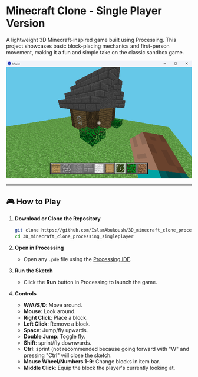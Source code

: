 # Minecraft Clone - Single Player Version

A lightweight 3D Minecraft-inspired game built using Processing. This project showcases basic block-placing mechanics and first-person movement, making it a fun and simple take on the classic sandbox game.


![in game screenshot](https://github.com/IslamAbukoush/3D_minecraft_clone_processing_singleplayer/blob/main/screenshot.png?raw=true)

---

## 🎮 How to Play

1. **Download or Clone the Repository**
   ```bash
   git clone https://github.com/IslamAbukoush/3D_minecraft_clone_processing_singleplayer
   cd 3D_minecraft_clone_processing_singleplayer
   ```

2. **Open in Processing**
   - Open any `.pde` file using the [Processing IDE](https://processing.org/download/).

3. **Run the Sketch**
   - Click the **Run** button in Processing to launch the game.

4. **Controls**
   - **W/A/S/D**: Move around.
   - **Mouse**: Look around.
   - **Right Click**: Place a block.
   - **Left Click**: Remove a block.
   - **Space**: Jump/fly upwards.
   - **Double Jump**: Toggle fly.
   - **Shift**: sprint/fly downwards.
   - **Ctrl**: sprint (not recommended because going forward with "W" and pressing "Ctrl" will close the sketch.
   - **Mouse Wheel/Numbers 1-9**: Change blocks in item bar.
   - **Middle Click**: Equip the block the player's currently looking at.
